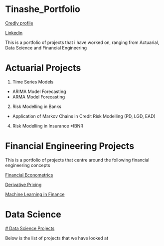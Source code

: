 # Tinashe_Portfolio
[Credly profile](https://www.credly.com/users/tinashe-muzambwa.fbbab15a)

[Linkedin](https://www.linkedin.com/in/tinashe-muzambwa-2862a014b/)

This is a portfolio of projects that i have worked on, ranging from Actuarial, Data Science and Financial Engineering

# Actuarial Projects

1. Time Series Models
* ARIMA Model Forecasting
* ARMA Model Forecasting
  
2. Risk Modelling in Banks
* Application of Markov Chains in Credit Risk Modelling (PD, LGD, EAD)

4. Risk Modelling in Insurance
*IBNR




# Financial Engineering Projects
This is a portfolio of projects that centre around the following financial engineering concepts

[Financial Econometrics](https://github.com/Tinashemuza/Financial_Econometrics)

[Derivative Pricing](https://github.com/Tinashemuza/Pricing-Derivatives)

[Machine Learning in Finance](https://github.com/Tinashemuza/Machine-Learning-in-Finance/blob/main/README.md)


# Data Science
[# Data Science Projects](https://github.com/Tinashemuza/Data-Science)

Below is the list of projects that we have looked at
